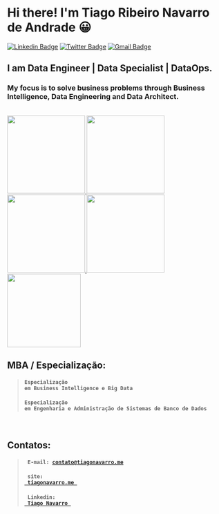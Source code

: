# Hi there! I'm Tiago Ribeiro Navarro de Andrade 😀

[![Linkedin Badge](https://img.shields.io/badge/-LinkedIn-blue?style=for-the-badge&logo=Linkedin&logoColor=white&link=https:https://www.linkedin.com/in/tiagornavarro/)](https://www.linkedin.com/in/tiagornavarro/)
[![Twitter Badge](https://img.shields.io/badge/-Twitter-1ca0f1?style=for-the-badge&labelColor=1ca0f1&logo=twitter&logoColor=white&link=https://twitter.com/tiagornavarro)](https://twitter.com/tiagornavarro)
[![Gmail Badge](https://img.shields.io/badge/-Gmail-c14438?style=for-the-badge&logo=Gmail&logoColor=white&link=mailto:tiagornavarro@gmail.com)](mailto:tiagornavarro@gmail.com)


## I am Data Engineer | Data Specialist | DataOps.

### My focus is to solve business problems through Business Intelligence, Data Engineering and Data Architect.

<br>

<a href="https://credentials.databricks.com/d4ad175d-b4de-417c-8733-a7ec93d5f939/view-ext"> 
<img width = "180px" src = "https://cert-databricks.s3.us-east-2.amazonaws.com/SQL.png"> </a>
<a href="https://academy.databricks.com/award/completion/6b1fada0-b687-30d8-b8ce-125d0052bd2c/view-ext"> 
<img width = "180px" src = "https://ik.imagekit.io/z9ghon9bzwq/304229ec-db68-4ede-8490-9958029c2a33_e6f4387910ae0867709658c77bf2ca3606843b10bfcc6f11fe3ef02f31f61fdf_ODZU0diPBC.png"> </a>
<a href="https://credentials.databricks.com/07b6fe3d-c7dc-44a5-b7b9-b873942e8dd8"> 
<img width = "180px" src = "https://cert-databricks.s3.us-east-2.amazonaws.com/DTL.png"> </a>
<a href="https://credentials.databricks.com/b5058d56-d8d6-423c-b27e-d7a725fe2a65"> 
<img width = "180px" src = "https://cert-databricks.s3.us-east-2.amazonaws.com/UDA.png"> </a>
<br>
<a href="https://www.credly.com/earner/earned/badge/01f48fdd-683c-4239-8aee-487c7f5b0145"> <img width = "170px" src = "https://images.credly.com/size/340x340/images/c2ddc533-ba6c-464d-a69d-f9f28177176b/CertiProf-Badge-SFPC.png"> </a>

<br>

## MBA / Especialização:

> #### <code>Especialização em Business Intelligence e Big Data</code>
> #### <code>Especialização em Engenharia e Administração de Sistemas de Banco de Dados</code>

<br>

## Contatos: 

> #### <code> E-mail: contato@tiagonavarro.me </code> 
> #### <code> site: <a href="https://www.tiagonavarro.me"> tiagonavarro.me </a> </code>
> #### <code> Linkedin: <a href="https://www.linkedin.com/in/tiagornavarro/"> Tiago Navarro </a> </code>

<!--
**tiagornandrade/tiagornandrade** is a ✨ _special_ ✨ repository because its `README.md` (this file) appears on your GitHub profile.

Here are some ideas to get you started:

- 🔭 I’m currently working on ...
- 🌱 I’m currently learning ...
- 👯 I’m looking to collaborate on ...
- 🤔 I’m looking for help with ...
- 💬 Ask me about ...
- 📫 How to reach me: ...
- 😄 Pronouns: ...
- ⚡ Fun fact: ...
-->
